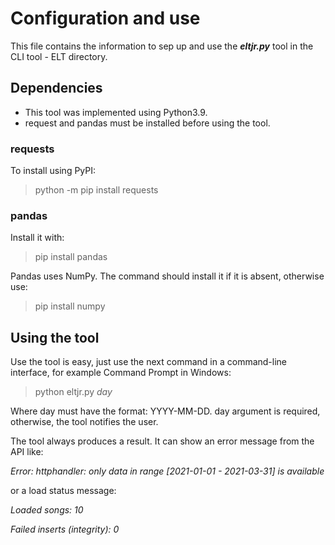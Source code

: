 # Configuration and use
This file contains the information to sep up and use the ***eltjr.py*** tool in the CLI tool - ELT directory.
## Dependencies
- This tool was implemented using Python3.9.
- request and pandas must be installed before using the tool.

### requests
To install using PyPI:
> python -m pip install requests

### pandas
Install it with:
> pip install pandas

Pandas uses NumPy. The command should install it if it is absent, otherwise use:
> pip install numpy

## Using the tool
Use the tool is easy, just use the next command in a command-line interface, for example Command Prompt in Windows:
> python eltjr.py *day*

Where day must have the format: YYYY-MM-DD. day argument is required, otherwise, the tool notifies the user.

The tool always produces a result. It can show an error message from the API like:

*Error: httphandler: only data in range [2021-01-01 - 2021-03-31] is available*

or a load status message:

*Loaded songs: 10*

*Failed inserts (integrity): 0*